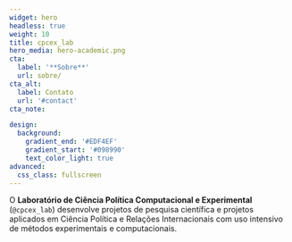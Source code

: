 ```yaml
---
widget: hero
headless: true
weight: 10
title: cpcex_lab
hero_media: hero-academic.png
cta:
  label: '**Sobre**'
  url: sobre/
cta_alt:
  label: Contato
  url: '#contact'
cta_note:

design:
  background:
    gradient_end: '#EDF4EF'
    gradient_start: '#098990'
    text_color_light: true
advanced:
  css_class: fullscreen
---
```


O **Laboratório de Ciência Política Computacional e Experimental**  (`@cpcex_lab`) desenvolve projetos de pesquisa científica e projetos aplicados em Ciência Política e Relações Internacionais com uso intensivo de métodos experimentais e computacionais.